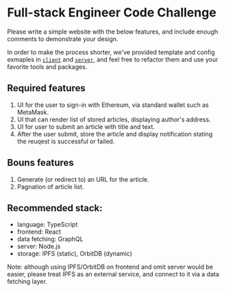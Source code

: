 # Full-stack Engineer Code Challenge

Please write a simple website with the below features, and include enough comments to demonstrate your design.

In order to make the process shorter, we've provided template and config exmaples in [`client`](./client) and [`server`](./server), and feel free to refactor them and use your favorite tools and packages.

## Required features

1. UI for the user to sign-in with Ethereum, via standard wallet such as MetaMask. 
2. UI that can render list of stored articles, displaying author's address.
3. UI for user to submit an article with title and text.
4. After the user submit, store the article and display notification stating the reuqest is successful or failed.

## Bouns features

1. Generate (or redirect to) an URL for the article.
2. Pagnation of article list.

## Recommended stack:

- language: TypeScript
- frontend: React
- data fetching: GraphQL
- server: Node.js
- storage: IPFS (static), OrbitDB (dynamic)

Note: although using IPFS/OrbitDB on frontend and omit server would be easier, please treat IPFS as an external service, and connect to it via a data fetching layer.
